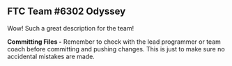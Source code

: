 ## FTC Team #6302 Odyssey

Wow! Such a great description for the team! 

**Committing Files -** Remember to check with the lead programmer or team coach before committing and pushing changes. This is just to make sure no accidental mistakes are made.